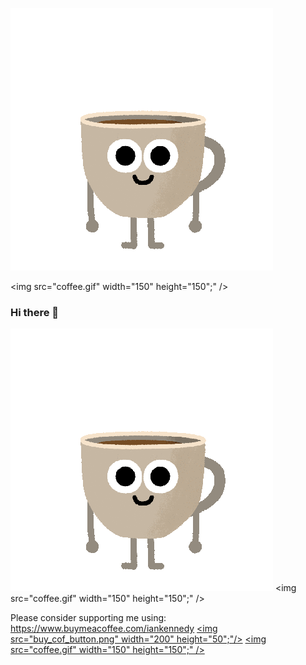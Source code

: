 ![link](coffee.gif)

<img src="coffee.gif" width="150" height="150";" />


### Hi there 👋
![link](coffee.gif)
<img src="coffee.gif" width="150" height="150";" />

Please consider supporting me using: https://www.buymeacoffee.com/iankennedy
<a href="https://www.buymeacoffee.com/iankennedy"><img src="buy_cof_button.png" width="200" height="50";"/></a>
<a href="https://www.buymeacoffee.com/iankennedy"><img src="coffee.gif" width="150" height="150";" /></a>
